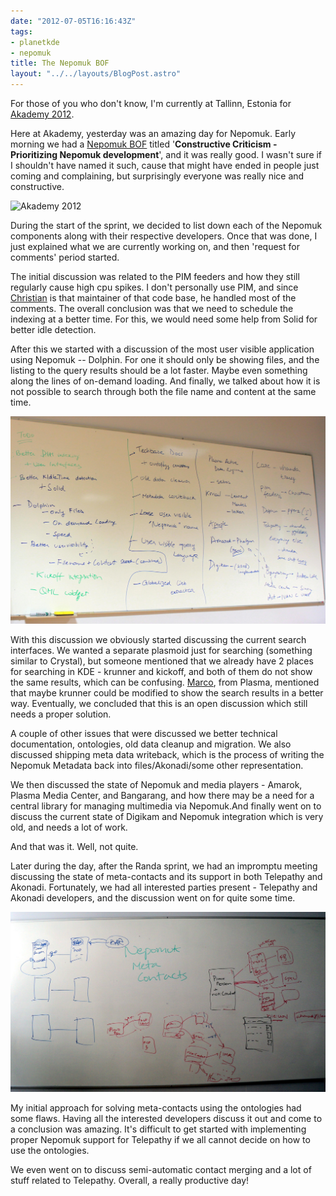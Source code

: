 ```yaml
---
date: "2012-07-05T16:16:43Z"
tags:
- planetkde
- nepomuk
title: The Nepomuk BOF
layout: "../../layouts/BlogPost.astro"
---
```


For those of you who don't know, I'm currently at Tallinn, Estonia for
[Akademy 2012][].

Here at Akademy, yesterday was an amazing day for Nepomuk. Early morning
we had a [Nepomuk BOF][] titled '**Constructive Criticism - Prioritizing
Nepomuk development**', and it was really good. I wasn't sure if I
shouldn't have named it such, cause that might have ended in people just
coming and complaining, but surprisingly everyone was really nice and
constructive.

![Akademy 2012][]

During the start of the sprint, we decided to list down each of the
Nepomuk components along with their respective developers. Once that was
done, I just explained what we are currently working on, and then
'request for comments' period started.

The initial discussion was related to the PIM feeders and how they still
regularly cause high cpu spikes. I don't personally use PIM, and since
[Christian][] is that maintainer of that code base, he handled most of
the comments. The overall conclusion was that we need to schedule the
indexing at a better time. For this, we would need some help from Solid
for better idle detection.

After this we started with a discussion of the most user visible
application using Nepomuk -- Dolphin. For one it should only be showing
files, and the listing to the query results should be a lot faster.
Maybe even something along the lines of on-demand loading. And finally,
we talked about how it is not possible to search through both the file
name and content at the same time.

![The Nepomuk BOF WhiteBoard][]

With this discussion we obviously started discussing the current search
interfaces. We wanted a separate plasmoid just for searching (something
similar to Crystal), but someone mentioned that we already have 2 places
for searching in KDE - krunner and kickoff, and both of them do not show
the same results, which can be confusing. [Marco][], from Plasma,
mentioned that maybe krunner could be modified to show the search
results in a better way. Eventually, we concluded that this is an open
discussion which still needs a proper solution.

A couple of other issues that were discussed we better technical
documentation, ontologies, old data cleanup and migration. We also
discussed shipping meta data writeback, which is the process of writing
the Nepomuk Metadata back into files/Akonadi/some other representation.

We then discussed the state of Nepomuk and media players - Amarok,
Plasma Media Center, and Bangarang, and how there may be a need for a
central library for managing multimedia via Nepomuk.And finally went on
to discuss the current state of Digikam and Nepomuk integration which is
very old, and needs a lot of work.

And that was it. Well, not quite.

Later during the day, after the Randa sprint, we had an impromptu
meeting discussing the state of meta-contacts and its support in both
Telepathy and Akonadi. Fortunately, we had all interested parties
present - Telepathy and Akonadi developers, and the discussion went on
for quite some time.

![Meta Contact Whiteboard][]

My initial approach for solving meta-contacts using the ontologies had
some flaws. Having all the interested developers discuss it out and come
to a conclusion was amazing. It's difficult to get started with
implementing proper Nepomuk support for Telepathy if we all cannot
decide on how to use the ontologies.

We even went on to discuss semi-automatic contact merging and a lot of
stuff related to Telepathy. Overall, a really productive day!

  [Akademy 2012]: http://akademy2012.kde.org/
  [Nepomuk BOF]: http://community.kde.org/Akademy/2012/Wednesday
  [Akademy 2012]: /blog/images/2012/07/05/Akademy2012_imat.png
  [Christian]: http://cmollekopf.wordpress.com/
  [The Nepomuk BOF WhiteBoard]: /blog/images/2012/07/05/Akademy2012_NepomukBof.jpg
  [Marco]: http://www.notmart.org
  [Meta Contact Whiteboard]: /blog/images/2012/07/05/Akademy2012_MetaContacts.jpg
